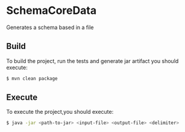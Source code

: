 # SchemaCoreData
Generates a schema based in a file

## Build
To build the project, run the tests and generate jar artifact you should execute:
```sh
$ mvn clean package
```

## Execute
To execute the project,you should execute:
```sh
$ java -jar <path-to-jar> <input-file> <output-file> <delimiter>
```
